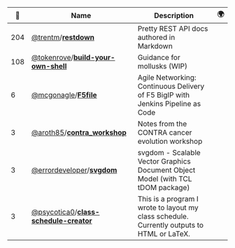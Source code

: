 |:star2: | Name | Description | 🌍|
|---|---|---|---|
|204|[@trentm](https://github.com/trentm)/[**restdown**](https://github.com/trentm/restdown)|Pretty REST API docs authored in Markdown||
|108|[@tokenrove](https://github.com/tokenrove)/[**build-your-own-shell**](https://github.com/tokenrove/build-your-own-shell)|Guidance for mollusks (WIP)||
|6|[@mcgonagle](https://github.com/mcgonagle)/[**F5file**](https://github.com/mcgonagle/F5file)|Agile Networking: Continuous Delivery of F5 BigIP with Jenkins Pipeline as Code||
|3|[@aroth85](https://github.com/aroth85)/[**contra_workshop**](https://github.com/aroth85/contra_workshop)|Notes from the CONTRA cancer evolution workshop||
|3|[@errordeveloper](https://github.com/errordeveloper)/[**svgdom**](https://github.com/errordeveloper/svgdom)|svgdom - Scalable Vector Graphics Document Object Model (with TCL tDOM package)||
|3|[@psycotica0](https://github.com/psycotica0)/[**class-schedule-creator**](https://github.com/psycotica0/class-schedule-creator)|This is a program I wrote to layout my class schedule. Currently outputs to HTML or LaTeX.||

